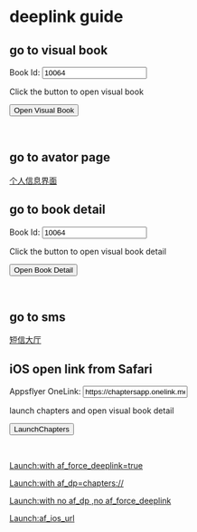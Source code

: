 # deeplink guide

## go to visual book
<body>
Book Id: <input type="text" id="bookid" value="10064">
<p>Click the button to open visual book</p>
<button type="button" onclick="myFunction()">Open Visual Book</button>
<script>
function myFunction() {
  let deeplinkurl = "chapter://?type=1&storytype=1&bookid=" + document.getElementById("bookid").value + "&bottomid=0"
  console.log(deeplinkurl)
  window.open(deeplinkurl)
}
</script>
<p><br></p>
</body>


## go to avator page
<span style="font-size:1em">[个人信息界面](chapter://?type=3&storytype=0&bookid=0&bottomid=4)</span>
<p></p>

## go to book detail

<body>
Book Id: <input type="text" id="bookid" value="10064">
<p>Click the button to open visual book detail</p>
<button type="button" onclick="myFunction()">Open Book Detail</button>
<script>
function myFunction() {
  let deeplinkurl = "chapter://?type=4&storytype=1&bookid=" + document.getElementById("bookid").value + "&bottomid=0"
  console.log(deeplinkurl)
  window.open(deeplinkurl)
}
</script>
</body>
<p><br></p>

## go to sms 
[短信大厅](chapter://?type=2&storytype=2&bookid=10001&bottomid=0)

## iOS open link from Safari
<body>
Appsflyer OneLink: <input type="text" id="af_ios_link" value="https://chaptersapp.onelink.me/Fopm?pid=Share_link&af_dp=chapter%3A%2F%2F&af_force_deeplink=true&deep_link_value=chapter%3A%2F%2F%3Ftype%3D4%26storytype%3D1%26bookid%3D52827%26bottomid%3D2%26fbclid%3DIwAR1s_ywJHQRfkHoH43QoMPnsQq75sFgwhjYz8Vu-9wfXRJXACdh5BdMaxcc" height="100" width="1080">
<p>launch chapters and open visual book detail</p>
<button type="button" onclick="myFunction()">LaunchChapters</button>
<script>
function myFunction() {
  let deeplinkurl =document.getElementById("af_ios_link").value
  console.log(deeplinkurl)
  window.open(deeplinkurl)
}
</script>
</body>
<p><br></p>

<p ><a href="https://chaptersapp.onelink.me/Fopm?pid=Share_link&af_dp=chapter%3A%2F%2F&af_force_deeplink=true&deep_link_value=chapter%3A%2F%2F%3Ftype%3D4%26storytype%3D1%26bookid%3D52827%26bottomid%3D2%26fbclid%3DIwAR1s_ywJHQRfkHoH43QoMPnsQq75sFgwhjYz8Vu-9wfXRJXACdh5BdMaxcc">Launch:with af_force_deeplink=true</p>

<p ><a href="https://chaptersapp.onelink.me/Fopm?pid=Share_link&af_dp=chapter%3A%2F%2F&af_dp=chapter%3A%2F%2F&deep_link_value=chapter%3A%2F%2F%3Ftype%3D4%26storytype%3D1%26bookid%3D52827%26bottomid%3D2%26fbclid%3DIwAR1s_ywJHQRfkHoH43QoMPnsQq75sFgwhjYz8Vu-9wfXRJXACdh5BdMaxcc">Launch:with af_dp=chapters://</p>


<p ><a href="https://chaptersapp.onelink.me/Fopm?pid=Share_link&af_dp=chapter%3A%2F%2F&deep_link_value=chapter%3A%2F%2F%3Ftype%3D4%26storytype%3D1%26bookid%3D52827%26bottomid%3D2%26fbclid%3DIwAR1s_ywJHQRfkHoH43QoMPnsQq75sFgwhjYz8Vu-9wfXRJXACdh5BdMaxcc">Launch:with no af_dp ,no af_force_deeplink</p>


<p ><a href="https://chaptersapp.onelink.me/Fopm?pid=Share_link&af_ios_url=chapter%3A%2F%2F&deep_link_value=chapter%3A%2F%2F%3Ftype%3D4%26storytype%3D1%26bookid%3D52827%26bottomid%3D2%26fbclid%3DIwAR1s_ywJHQRfkHoH43QoMPnsQq75sFgwhjYz8Vu-9wfXRJXACdh5BdMaxcc">Launch:af_ios_url</p>
